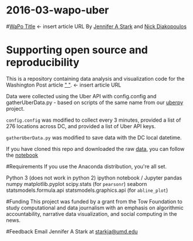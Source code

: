 # 2016-03-wapo-uber

#[WaPo Title](www.wapo...) <- insert article URL
By [Jennifer A Stark](https://github.com/JAStark) and [Nick Diakopoulos](http://www.nickdiakopoulos.com)

# Supporting open source and reproducibility
This is a repository containing data analysis and visualization code for the
Washington Post article [" "](www.wapo...). <- insert article URL

Data were collected using the Uber API with config.config and gatherUberData.py -
based on scripts of the same name from our [uberpy](https://github.com/comp-journalism/uberpy)
project.

`config.config` was modified to collect every 3 minutes, provided a list of 276
locations across DC, and provided a list of Uber API keys.

`gatherUberData.py` was modified to save data with the DC local datetime.

If you have cloned this repo and downloaded the raw [data](https://drive.google.com/folderview?id=0B-mutxqHY34rblhORk9raWxQQjQ&usp=sharing),
you can follow the [notebook](https://github.com/comp-journalism/2016-03-wapo-uber/blob/master/UberSurgePricing_OSC.ipynb)

#Requirements
If you use the Anaconda distribution, you're all set.

Python 3 (does not work in python 2)
ipython notebook / Jupyter
pandas
numpy
matplotlib.pyplot
scipy.stats  (for `pearsonr`)
seaborn
statsmodels.formula.api
statsmodels.graphics.api (for `abline_plot`)

#Funding
This project was funded by a grant from the Tow Foundation to study computational
and data journalism with an emphasis on algorithmic accountability, narrative data
visualization, and social computing in the news.

#Feedback
Email Jennifer A Stark at starkja@umd.edu
